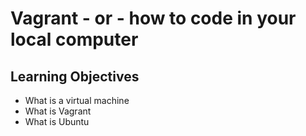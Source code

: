 # Vagrant - or - how to code in your local computer
## Learning Objectives
* What is a virtual machine
* What is Vagrant
* What is Ubuntu
